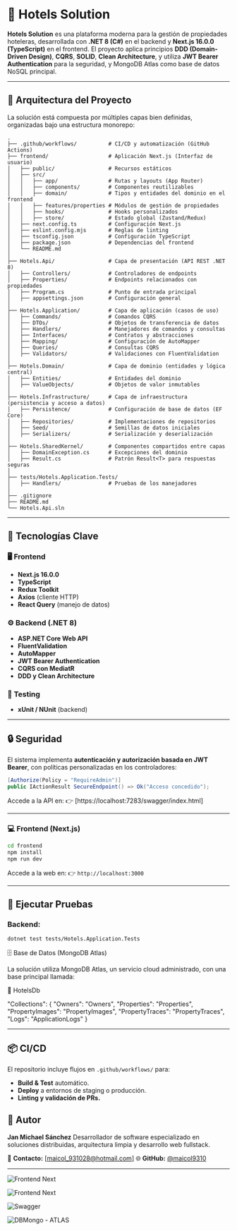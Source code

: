 # 🏨 Hotels Solution

**Hotels Solution** es una plataforma moderna para la gestión de propiedades hoteleras, desarrollada con **.NET 8 (C#)** en el backend y **Next.js 16.0.0 (TypeScript)** en el frontend.
El proyecto aplica principios **DDD (Domain-Driven Design)**, **CQRS**, **SOLID**, **Clean Architecture**, y utiliza **JWT Bearer Authentication** para la seguridad, y MongoDB Atlas como base de datos NoSQL principal.

---

## 🧩 Arquitectura del Proyecto

La solución está compuesta por múltiples capas bien definidas, organizadas bajo una estructura monorepo:

```
.
├── .github/workflows/          # CI/CD y automatización (GitHub Actions)
├── frontend/                   # Aplicación Next.js (Interfaz de usuario)
│   ├── public/                 # Recursos estáticos
│   ├── src/
│   │   ├── app/                # Rutas y layouts (App Router)
│   │   ├── components/         # Componentes reutilizables
│   │   ├── domain/             # Tipos y entidades del dominio en el frontend
│   │   ├── features/properties # Módulos de gestión de propiedades
│   │   ├── hooks/              # Hooks personalizados
│   │   ├── store/              # Estado global (Zustand/Redux)
│   ├── next.config.ts          # Configuración Next.js
│   ├── eslint.config.mjs       # Reglas de linting
│   ├── tsconfig.json           # Configuración TypeScript
│   ├── package.json            # Dependencias del frontend
│   └── README.md
│
├── Hotels.Api/                 # Capa de presentación (API REST .NET 8)
│   ├── Controllers/            # Controladores de endpoints
│   ├── Properties/             # Endpoints relacionados con propiedades
│   ├── Program.cs              # Punto de entrada principal
│   ├── appsettings.json        # Configuración general
│
├── Hotels.Application/         # Capa de aplicación (casos de uso)
│   ├── Commands/               # Comandos CQRS
│   ├── DTOs/                   # Objetos de transferencia de datos
│   ├── Handlers/               # Manejadores de comandos y consultas
│   ├── Interfaces/             # Contratos y abstracciones
│   ├── Mapping/                # Configuración de AutoMapper
│   ├── Queries/                # Consultas CQRS
│   ├── Validators/             # Validaciones con FluentValidation
│
├── Hotels.Domain/              # Capa de dominio (entidades y lógica central)
│   ├── Entities/               # Entidades del dominio
│   ├── ValueObjects/           # Objetos de valor inmutables
│
├── Hotels.Infrastructure/      # Capa de infraestructura (persistencia y acceso a datos)
│   ├── Persistence/            # Configuración de base de datos (EF Core)
│   ├── Repositories/           # Implementaciones de repositorios
│   ├── Seed/                   # Semillas de datos iniciales
│   ├── Serializers/            # Serialización y deserialización
│
├── Hotels.SharedKernel/        # Componentes compartidos entre capas
│   ├── DomainException.cs      # Excepciones del dominio
│   ├── Result.cs               # Patrón Result<T> para respuestas seguras
│
├── tests/Hotels.Application.Tests/
│   ├── Handlers/               # Pruebas de los manejadores
│
├── .gitignore
├── README.md
└── Hotels.Api.sln
```

---

## 🚀 Tecnologías Clave

### 🖥️ **Frontend**

* **Next.js 16.0.0**
* **TypeScript**
* **Redux Toolkit**
* **Axios** (cliente HTTP)
* **React Query** (manejo de datos)

### ⚙️ **Backend (.NET 8)**

* **ASP.NET Core Web API**
* **FluentValidation**
* **AutoMapper**
* **JWT Bearer Authentication**
* **CQRS con MediatR**
* **DDD y Clean Architecture**

### 🧪 **Testing**

* **xUnit / NUnit** (backend)

---

## 🔒 Seguridad

El sistema implementa **autenticación y autorización basada en JWT Bearer**, con políticas personalizadas en los controladores:

```csharp
[Authorize(Policy = "RequireAdmin")]
public IActionResult SecureEndpoint() => Ok("Acceso concedido");
```

Accede a la API en:
👉 [https://localhost:7283/swagger/index.html]

---

### 💻 Frontend (Next.js)

```bash
cd frontend
npm install
npm run dev
```

Accede a la web en:
👉 `http://localhost:3000`

---

## 🧪 Ejecutar Pruebas

### Backend:

```bash
dotnet test tests/Hotels.Application.Tests
```

🗄️ Base de Datos (MongoDB Atlas)


La solución utiliza MongoDB Atlas, un servicio cloud administrado, con una base principal llamada:

🧱 HotelsDb

"Collections": { "Owners": "Owners", "Properties": "Properties", "PropertyImages": "PropertyImages", "PropertyTraces": "PropertyTraces", "Logs": "ApplicationLogs" }

---

## 📦 CI/CD

El repositorio incluye flujos en `.github/workflows/` para:

* **Build & Test** automático.
* **Deploy** a entornos de staging o producción.
* **Linting y validación de PRs.**


## 👥 Autor

**Jan Michael Sánchez**
Desarrollador de software especializado en soluciones distribuidas, arquitectura limpia y desarrollo web fullstack.

📧 **Contacto:** [[maicol_931028@hotmail.com](mailto:maicol_931028@hotmail.com)]
🌐 **GitHub:** [@maicol9310](https://github.com/maicol9310)

---

![Frontend Next](docs/images/image1.png)

![Frontend Next](docs/images/image2.png)

![Swagger](docs/images/image3.png)

![DBMongo - ATLAS](docs/images/image4.png)
